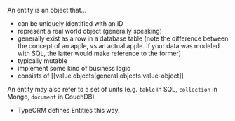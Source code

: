 
An entity is an object that...
- can be uniquely identified with an ID
- represent a real world object (generally speaking)
- generally exist as a row in a database table (note the difference between the concept of an apple, vs an actual apple. If your data was modeled with SQL, the latter would make reference to the former)
- typically mutable
- implement some kind of business logic
- consists of [[value objects|general.objects.value-object]]

An entity may also refer to a set of units (e.g. `table` in SQL, `collection` in Mongo, `document` in CouchDB)
- TypeORM defines Entities this way.